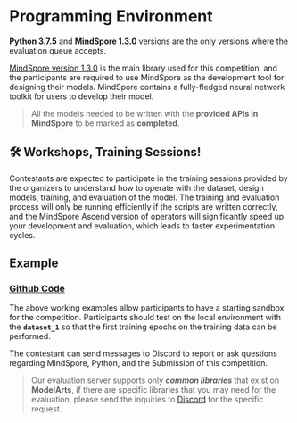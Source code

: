 # Programming Environment

**Python 3.7.5** and **MindSpore 1.3.0** versions are the only versions where the evaluation queue accepts.

[MindSpore version 1.3.0](https://www.mindspore.cn/docs/api/en/r1.3/index.html) is the main library used for this competition, and the participants are required to use MindSpore as the development tool for designing their models. MindSpore contains a fully-fledged neural network toolkit for users to develop their model.

> All the models needed to be written with the **provided APIs in MindSpore** to be marked as **completed**.

## 🛠 Workshops, Training Sessions!

Contestants are expected to participate in the training sessions provided by the organizers to understand how to operate with the dataset, design models, training, and evaluation of the model. The training and evaluation process will only be running efficiently if the scripts are written correctly, and the MindSpore Ascend version of operators will significantly speed up your development and evaluation, which leads to faster experimentation cycles.

## Example

### [Github Code](https://github.com/MindSporeChallenge21)

The above working examples allow participants to have a starting sandbox for the competition. Participants should test on the local environment with the **`dataset_1`** so that the first training epochs on the training data can be performed.

The contestant can send messages to Discord to report or ask questions regarding MindSpore, Python, and the Submission of this competition.

> Our evaluation server supports only _**common libraries**_ that exist on **ModelArts**, if there are specific libraries that you may need for the evaluation, please send the inquiries to [Discord](https://discord.com/invite/SDpVGMxpWe) for the specific request.


